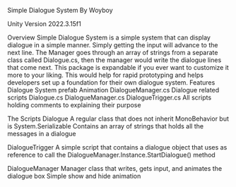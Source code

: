 Simple Dialogue System
By Woyboy

Unity Version 2022.3.15f1

Overview
Simple Dialogue System is a simple system that can display dialogue in a simple manner. Simply getting the input will advance to the next line. The Manager goes through an array of strings from a separate class called Dialogue.cs, then the manager would write the dialogue lines that come next. This package is expandable if you ever want to customize it more to your liking. This would help for rapid prototyping and helps developers set up a foundation for their own dialogue system.
Features
Dialogue System prefab
Animation
DialogueManager.cs
Dialogue related scripts
Dialogue.cs
DialogueManager.cs
DialogueTrigger.cs
All scripts holding comments to explaining their purpose




The Scripts
Dialogue
A regular class that does not inherit MonoBehavior but is System.Serializable
Contains an array of strings that holds all the messages in a dialogue

DialogueTrigger
A simple script that contains a dialogue object that uses as reference to call the DialogueManager.Instance.StartDialogue() method

DialogueManager
Manager class that writes, gets input, and animates the dialogue box
Simple show and hide animation

